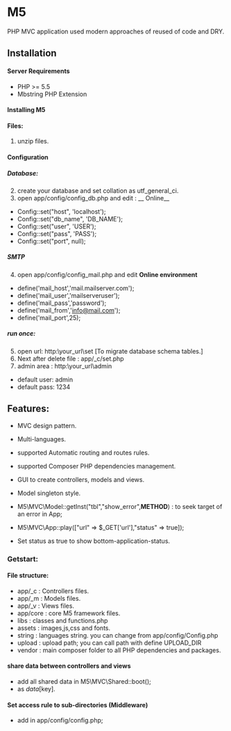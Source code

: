 # M5
PHP MVC application used modern approaches of reused of code and DRY.

## Installation

#### Server Requirements
- PHP >= 5.5
- Mbstring PHP Extension

#### Installing M5
#### Files:
1. unzip files.

#### Configuration

##### Database:
2. create your database and set collation as utf_general_ci.
3. open app/config/config_db.php and edit :
__ Online__
- Config::set("host", 'localhost');
- Config::set("db_name", 'DB_NAME');
- Config::set("user", 'USER');
- Config::set("pass", 'PASS');
- Config::set("port", null);

##### SMTP
4. open app/config/config_mail.php and edit
__Online environment__
- define('mail_host','mail.mailserver.com');
- define('mail_user','mailserveruser');
- define('mail_pass','password');
- define('mail_from','info@mail.com');
- define('mail_port',25);

##### run once:
5. open url: http:\\your_url\set  [To migrate database schema tables.]
6. Next after delete file : app/_c/set.php
7. admin area : http:\\your_url\admin
- default user: admin
- default pass: 1234

## Features:
- MVC design pattern.
- Multi-languages.
- supported Automatic routing and routes rules.
- supported Composer PHP dependencies management.
- GUI to create controllers, models and views.

- Model singleton style.
- M5\MVC\Model::getInst("tbl","show_error",__METHOD__) : to seek target of an error in App;

- M5\MVC\App::play(["url" => $_GET['url'],"status" => true]);
- Set status as true to show bottom-application-status.


### Getstart:
#### File structure:

- app/_c   : Controllers files.
- app/_m   : Models files.
- app/_v   : Views files.
- app/core : core M5 framework files.
- libs     : classes and functions.php
- assets   : images,js,css and fonts.
- string   : languages string. you can change from  app/config/Config.php
- upload   : upload path; you can call path with define UPLOAD_DIR
- vendor   : main composer folder to all PHP dependencies and packages.

#### share data between controllers and views
- add all shared data in M5\MVC\Shared::boot();
- as $data[$key].

#### Set access rule to sub-directories (Middleware)
- add  in app/config/config.php;



